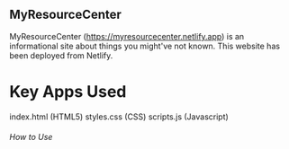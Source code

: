 ## MyResourceCenter
MyResourceCenter (https://myresourcecenter.netlify.app) is an informational site about things you might've not known. This website has been deployed from Netlify.

# Key Apps Used
index.html (HTML5)
styles.css (CSS)
scripts.js (Javascript)


###### How to Use
